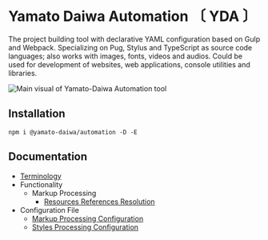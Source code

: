# Yamato Daiwa Automation 〔 YDA 〕

The project building tool with declarative YAML configuration based on Gulp and Webpack.
Specializing on Pug, Stylus and TypeScript as source code languages; also works with images, fonts, videos and audios.
Could be used for development of websites, web applications, console utilities and libraries.

![Main visual of Yamato-Daiwa Automation tool](https://user-images.githubusercontent.com/41653501/167278259-b2ac61e9-b781-4d0c-93d6-4b9709387974.png)


## Installation

```
npm i @yamato-daiwa/automation -D -E
```


## Documentation

+ [Terminology](https://automation.yamato-daiwa.com/Terminology/Terminology.english.html)
+ Functionality
  + Markup Processing 
    + [Resources References Resolution](https://automation.yamato-daiwa.com/Functionality/MarkupProcessing/ResourcesReferencesResolving/ResourcesReferencesResolving.english.html) 
+ Configuration File
  + [Markup Processing Configuration](https://automation.yamato-daiwa.com/http://localhost:3000/ConfigurationFile/MarkupProcessing/MarkupProcessingConfiguration.english.html)
  + [Styles Processing Configuration](https://automation.yamato-daiwa.com/http://localhost:3000/ConfigurationFile/StylesProcessing/StylesProcessingConfiguration.english.html)
